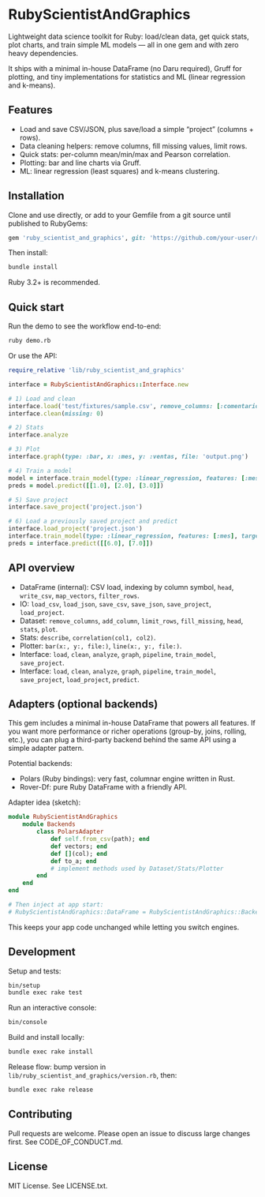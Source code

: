 # RubyScientistAndGraphics

Lightweight data science toolkit for Ruby: load/clean data, get quick stats, plot charts, and train simple ML models — all in one gem and with zero heavy dependencies.

It ships with a minimal in-house DataFrame (no Daru required), Gruff for plotting, and tiny implementations for statistics and ML (linear regression and k-means).

## Features

- Load and save CSV/JSON, plus save/load a simple “project” (columns + rows).
- Data cleaning helpers: remove columns, fill missing values, limit rows.
- Quick stats: per-column mean/min/max and Pearson correlation.
- Plotting: bar and line charts via Gruff.
- ML: linear regression (least squares) and k-means clustering.

## Installation

Clone and use directly, or add to your Gemfile from a git source until published to RubyGems:

```ruby
gem 'ruby_scientist_and_graphics', git: 'https://github.com/your-user/ruby_scientist_and_graphics'
```

Then install:

```bash
bundle install
```

Ruby 3.2+ is recommended.

## Quick start

Run the demo to see the workflow end-to-end:

```bash
ruby demo.rb
```

Or use the API:

```ruby
require_relative 'lib/ruby_scientist_and_graphics'

interface = RubyScientistAndGraphics::Interface.new

# 1) Load and clean
interface.load('test/fixtures/sample.csv', remove_columns: [:comentarios], limit: 5)
interface.clean(missing: 0)

# 2) Stats
interface.analyze

# 3) Plot
interface.graph(type: :bar, x: :mes, y: :ventas, file: 'output.png')

# 4) Train a model
model = interface.train_model(type: :linear_regression, features: [:mes], target: :ventas)
preds = model.predict([[1.0], [2.0], [3.0]])

# 5) Save project
interface.save_project('project.json')

# 6) Load a previously saved project and predict
interface.load_project('project.json')
interface.train_model(type: :linear_regression, features: [:mes], target: :ventas)
preds = interface.predict([[6.0], [7.0]])
```

## API overview

- DataFrame (internal): CSV load, indexing by column symbol, `head`, `write_csv`, `map_vectors`, `filter_rows`.
- IO: `load_csv`, `load_json`, `save_csv`, `save_json`, `save_project`, `load_project`.
- Dataset: `remove_columns`, `add_column`, `limit_rows`, `fill_missing`, `head`, `stats`, `plot`.
- Stats: `describe`, `correlation(col1, col2)`.
- Plotter: `bar(x:, y:, file:)`, `line(x:, y:, file:)`.
- Interface: `load`, `clean`, `analyze`, `graph`, `pipeline`, `train_model`, `save_project`.
- Interface: `load`, `clean`, `analyze`, `graph`, `pipeline`, `train_model`, `save_project`, `load_project`, `predict`.

## Adapters (optional backends)

This gem includes a minimal in-house DataFrame that powers all features. If you want more performance or richer operations (group-by, joins, rolling, etc.), you can plug a third-party backend behind the same API using a simple adapter pattern.

Potential backends:

- Polars (Ruby bindings): very fast, columnar engine written in Rust.
- Rover-Df: pure Ruby DataFrame with a friendly API.

Adapter idea (sketch):

```ruby
module RubyScientistAndGraphics
	module Backends
		class PolarsAdapter
			def self.from_csv(path); end
			def vectors; end
			def [](col); end
			def to_a; end
			# implement methods used by Dataset/Stats/Plotter
		end
	end
end

# Then inject at app start:
# RubyScientistAndGraphics::DataFrame = RubyScientistAndGraphics::Backends::PolarsAdapter
```

This keeps your app code unchanged while letting you switch engines.

## Development

Setup and tests:

```bash
bin/setup
bundle exec rake test
```

Run an interactive console:

```bash
bin/console
```

Build and install locally:

```bash
bundle exec rake install
```

Release flow: bump version in `lib/ruby_scientist_and_graphics/version.rb`, then:

```bash
bundle exec rake release
```

## Contributing

Pull requests are welcome. Please open an issue to discuss large changes first. See CODE_OF_CONDUCT.md.

## License

MIT License. See LICENSE.txt.
